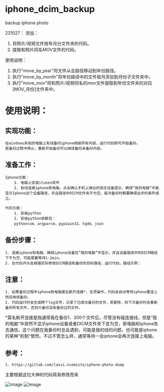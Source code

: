 # iphone_dcim_backup
backup iphone photo

231027： 
添加：
1. 将照片/视频文件按年月分文件夹的代码。
2. 提取和照片同名MOV文件的代码。

使用说明：
1. 执行"move_by_year"将文件从总路径移动到年份路径。
2. 执行"move_by_month"将年份路径中的文件按月添加到月份子文件夹中。
3. 执行"move_mov"将和照片/视频同名的mov文件提取到年份文件夹的对应[MOV_月份]文件夹中。



# 使用说明：
## 实现功能：
	在windows系统的电脑上有线备份iphone相册所有内容，运行代码即可开始备份。
	若备份过程中停止，重新开始备份可以继续备份未备份内容。

## 准备工作：
	Iphone方面：
		1. 电脑上安装itunes软件
		2. 有线连接iphone和电脑，点击确认手机上弹出的信任设备提示，确保“我的电脑”中能显示Iphone这个设备路径，并且路径中DICM文件夹不为空。每次备份时都要确保这步的条件成立。
	
	代码方面：
		1. 安装python
		2. 安装python依赖包：
		pythoncom、argparse、pypiwin32、tqdm、json
	
## 备份步骤：
	1. 连接iphone和电脑，确保iphone设备在“我的电脑”中显示，并且设备路径中的DICM路径下不为空，可能需要等待1-2min。
	2. 在代码开头处根据实际修改DICM路径和备份的目标路径，运行代码。路径示例：
	
	
## 注意：
	1. 如果备份过程中iphone和电脑莫名断开连接*，无须操作，代码会自动等待iphone重连上然后继续备份。
	2. 代码运行时会生成两个log文件，记录了已成功备份的文件，若删除，则下次备份时会重新备份所有文件，否则只备份没有备份过的文件。
	
*莫名断开连接是指通常我在备份1、200个文件后，尽管没有碰连接线，但是“我的电脑”中突然不显示iphone设备或者DICM文件夹下变为空，即电脑和iphone失去通信，这个问题在我备份时总会遇到，可能是我的线的问题，也可能是iphone的某种“机制”使然。不过不管怎么样，通常等待一会iphone会再次连接上电脑。

## 参考：
	1. https://gitlab.com/lassi.niemisto/iphone-photo-dump
主要根据这位大神的代码简易修改而来


![image](https://github.com/Li-Mingshuang/iphone_dcim_backup/assets/71756865/97611749-042f-4fdc-a8e8-3f68fd74f727)
![image](https://user-images.githubusercontent.com/71756865/210072452-db101dcb-d0d3-45d0-8d59-e28d03d2fdd1.png)
